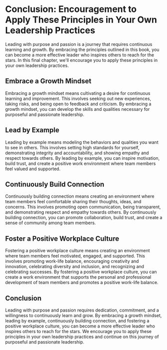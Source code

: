 Conclusion: Encouragement to Apply These Principles in Your Own Leadership Practices
====================================================================================

Leading with purpose and passion is a journey that requires continuous learning and growth. By embracing the principles outlined in this book, you can become a more effective leader who inspires others to reach for the stars. In this final chapter, we'll encourage you to apply these principles in your own leadership practices.

Embrace a Growth Mindset
------------------------

Embracing a growth mindset means cultivating a desire for continuous learning and improvement. This involves seeking out new experiences, taking risks, and being open to feedback and criticism. By embracing a growth mindset, you can develop the skills and qualities necessary for purposeful and passionate leadership.

Lead by Example
---------------

Leading by example means modeling the behaviors and qualities you want to see in others. This involves setting high standards for yourself, demonstrating integrity and accountability, and showing empathy and respect towards others. By leading by example, you can inspire motivation, build trust, and create a positive work environment where team members feel valued and supported.

Continuously Build Connection
-----------------------------

Continuously building connection means creating an environment where team members feel comfortable sharing their thoughts, ideas, and concerns. This involves promoting open communication, being transparent, and demonstrating respect and empathy towards others. By continuously building connection, you can promote collaboration, build trust, and create a sense of community among team members.

Foster a Positive Workplace Culture
-----------------------------------

Fostering a positive workplace culture means creating an environment where team members feel motivated, engaged, and supported. This involves promoting work-life balance, encouraging creativity and innovation, celebrating diversity and inclusion, and recognizing and celebrating successes. By fostering a positive workplace culture, you can create a work environment that supports the personal and professional development of team members and promotes a positive work-life balance.

Conclusion
----------

Leading with purpose and passion requires dedication, commitment, and a willingness to continuously learn and grow. By embracing a growth mindset, leading by example, continuously building connection, and fostering a positive workplace culture, you can become a more effective leader who inspires others to reach for the stars. We encourage you to apply these principles in your own leadership practices and continue on this journey of purposeful and passionate leadership.
